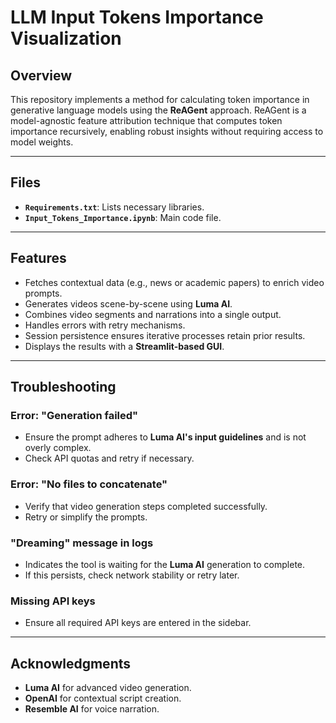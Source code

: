 # **LLM Input Tokens Importance Visualization**

## **Overview**
This repository implements a method for calculating token importance in generative language models using the **ReAGent** approach. ReAGent is a model-agnostic feature attribution technique that computes token importance recursively, enabling robust insights without requiring access to model weights.

---

## **Files**
- **`Requirements.txt`**: Lists necessary libraries.
- **`Input_Tokens_Importance.ipynb`**: Main code file.

---

## **Features**
- Fetches contextual data (e.g., news or academic papers) to enrich video prompts.
- Generates videos scene-by-scene using **Luma AI**.
- Combines video segments and narrations into a single output.
- Handles errors with retry mechanisms.
- Session persistence ensures iterative processes retain prior results.
- Displays the results with a **Streamlit-based GUI**.

---

## **Troubleshooting**
### **Error: "Generation failed"**
- Ensure the prompt adheres to **Luma AI's input guidelines** and is not overly complex.  
- Check API quotas and retry if necessary.

### **Error: "No files to concatenate"**
- Verify that video generation steps completed successfully.  
- Retry or simplify the prompts.

### **"Dreaming" message in logs**
- Indicates the tool is waiting for the **Luma AI** generation to complete.  
- If this persists, check network stability or retry later.

### **Missing API keys**
- Ensure all required API keys are entered in the sidebar.

---

## **Acknowledgments**
- **Luma AI** for advanced video generation.
- **OpenAI** for contextual script creation.
- **Resemble AI** for voice narration.

